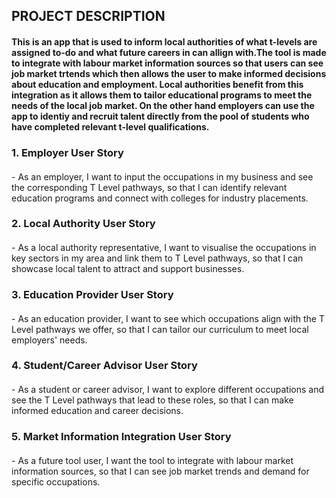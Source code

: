 ## PROJECT DESCRIPTION

#### This is an app that is used to inform local authorities of what t-levels are assigned to-do and what future careers in can allign with.The tool is made to integrate with labour market information sources so that users can see job market trtends which then allows the user to make informed decisions about education and employment. Local authorities benefit from this integration as it allows them to tailor educational programs to meet the needs of the local job market. On the other hand employers can use the app to identiy and recruit talent directly from the pool of students who have completed relevant t-level qualifications.

<h3><b>1. Employer User Story</b></h3>
   <h4><span style="font-weight:lighter">- As an employer, I want to input the occupations in my business and see the corresponding T Level pathways, so that I can identify relevant education programs and connect with colleges for industry placements.</span></h4>

<h3><b>2. Local Authority User Story</b></h3>
   <h4><span style="font-weight:lighter">- As a local authority representative, I want to visualise the occupations in key sectors in my area and link them to T Level pathways, so that I can showcase local talent to attract and support businesses.</span></h4>


<h3><b>3. Education Provider User Story</b></h3>
   <h4><span style="font-weight:lighter">- As an education provider, I want to see which occupations align with the T Level pathways we offer, so that I can tailor our curriculum to meet local employers' needs.</span></h4>


<h3><b>4. Student/Career Advisor User Story</b></h3>
   <h4><span style="font-weight:lighter">- As a student or career advisor, I want to explore different occupations and see the T Level pathways that lead to these roles, so that I can make informed education and career decisions.</span></h4>


<h3><b>5. Market Information Integration User Story</b></h3> 
  <h4><span style="font-weight:lighter">- As a future tool user, I want the tool to integrate with labour market information sources, so that I can see job market trends and demand for specific occupations.</span></h4>